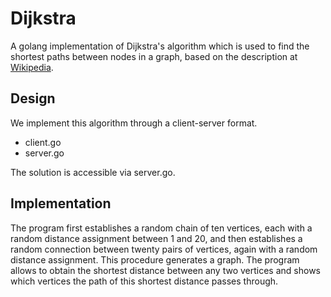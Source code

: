 # Dijkstra
A golang implementation of Dijkstra's algorithm which is used to find the shortest paths between nodes in a graph, based on the description at [Wikipedia](http://en.wikipedia.org/wiki/Dijkstra%27s_algorithm#Algorithm).
## Design
We implement this algorithm through a client-server format.<br>
- client.go <br> 
- server.go <br>

The solution is accessible via server.go.
## Implementation
The program first establishes a random chain of ten vertices, each with a random distance assignment between 1 and 20, and then establishes a random connection between twenty pairs of vertices, again with a random distance assignment. This procedure generates a graph. The program allows to obtain the shortest distance between any two vertices and shows which vertices the path of this shortest distance passes through.
